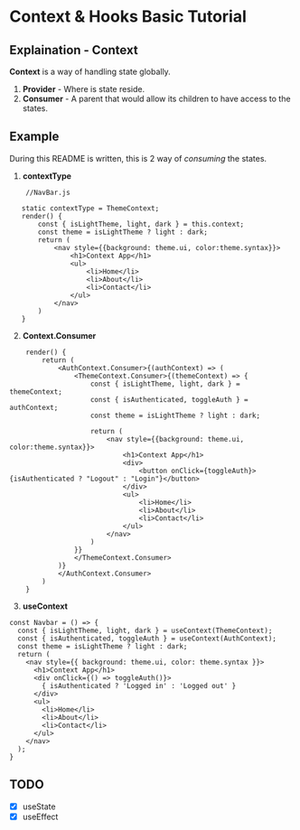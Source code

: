 
# Context & Hooks Basic Tutorial

## Explaination - Context
**Context** is a way of handling state globally. 

 1. **Provider** - Where is state reside.
 2. **Consumer** - A parent that would allow its children to have access to the states.

## Example
During this README is written, this is 2 way of *consuming* the states.

 1. **contextType**
 ``` 
	 //NavBar.js
	 
	static contextType = ThemeContext;
	render() {
		const { isLightTheme, light, dark } = this.context;
		const theme = isLightTheme ? light : dark;
		return (
			<nav style={{background: theme.ui, color:theme.syntax}}>
				<h1>Context App</h1>
				<ul>
					<li>Home</li>
					<li>About</li>
					<li>Contact</li>
				</ul>
			</nav>
		)
	}
```

2. **Context.Consumer**
```
	render() {
		return (
			<AuthContext.Consumer>{(authContext) => (
				<ThemeContext.Consumer>{(themeContext) => {
					const { isLightTheme, light, dark } = themeContext;
					const { isAuthenticated, toggleAuth } = authContext;
					const theme = isLightTheme ? light : dark;

					return (
						<nav style={{background: theme.ui, color:theme.syntax}}>
							<h1>Context App</h1>
							<div>
								<button onClick={toggleAuth}>{isAuthenticated ? "Logout" : "Login"}</button>
							</div>
							<ul>
								<li>Home</li>
								<li>About</li>
								<li>Contact</li>
							</ul>
						</nav>
					)
				}}
				</ThemeContext.Consumer>
			)}
			</AuthContext.Consumer>
		)		
	}	
```

3.  **useContext**
```
const Navbar = () => {
  const { isLightTheme, light, dark } = useContext(ThemeContext);
  const { isAuthenticated, toggleAuth } = useContext(AuthContext);
  const theme = isLightTheme ? light : dark;
  return (
    <nav style={{ background: theme.ui, color: theme.syntax }}>
      <h1>Context App</h1>
      <div onClick={() => toggleAuth()}>
        { isAuthenticated ? 'Logged in' : 'Logged out' }
      </div>
      <ul>
        <li>Home</li>
        <li>About</li>
        <li>Contact</li>
      </ul>
    </nav>
  );
}
```
## TODO
 - [x] useState
 - [x] useEffect
